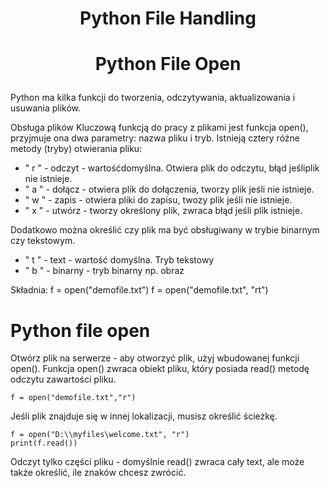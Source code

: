 # <p style="text-align: center;">Python File Handling </p>


# <p style="text-align: center;">Python File Open</p>

Python ma kilka funkcji do tworzenia, odczytywania, aktualizowania i usuwania plików.

Obsługa plików
Kluczową funkcją do pracy z plikami jest funkcja open(), przyjmuje ona dwa parametry: nazwa pliku i tryb. Istnieją cztery różne metody (tryby) otwierania pliku:
  - " r " - odczyt - wartośćdomyślna. Otwiera plik do odczytu, błąd jeśliplik nie istnieje.
  - " a " - dołącz - otwiera plik do dołączenia, tworzy plik jeśli nie istnieje.
  - " w " - zapis - otwiera pliki do zapisu, twozy plik jeśli nie istnieje.
  - " x " - utwórz - tworzy określony plik, zwraca błąd jeśli plik istnieje.

Dodatkowo można określić czy plik ma być obsługiwany w trybie binarnym czy tekstowym.
  - " t " - text - wartość domyślna. Tryb tekstowy
  - " b " - binarny - tryb binarny np. obraz

Składnia: 
  f = open("demofile.txt")
  f = open("demofile.txt", "rt")

  # Python file open
Otwórz plik na serwerze - aby otworzyć plik, użyj wbudowanej funkcji open(). Funkcja open() zwraca obiekt pliku, który posiada read() metodę odczytu zawartości pliku.

  ```
  f = open("demofile.txt","r")
  ```

Jeśli plik znajduje się w innej lokalizacji, musisz określić ścieżkę.

  ```
  f = open("D:\\myfiles\welcome.txt", "r")
  print(f.read())
  ```

Odczyt tylko części pliku - domyślnie read() zwraca cały text, ale może także określić, ile znaków chcesz zwrócić.

